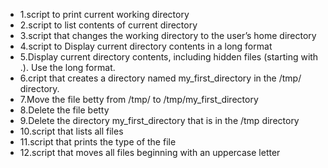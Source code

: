 + 1.script to print current working directory
+ 2.script to list contents of current directory
+ 3.script that changes the working directory to the user’s home directory
+ 4.script to Display current directory contents in a long format
+ 5.Display current directory contents, including hidden files (starting with .). Use the long format.
+ 6.cript that creates a directory named my_first_directory in the /tmp/ directory.
+ 7.Move the file betty from /tmp/ to /tmp/my_first_directory
+ 8.Delete the file betty
+ 9.Delete the directory my_first_directory that is in the /tmp directory
+ 10.script that lists all files 
+ 11.script that prints the type of the file
+ 12.script that moves all files beginning with an uppercase letter 
